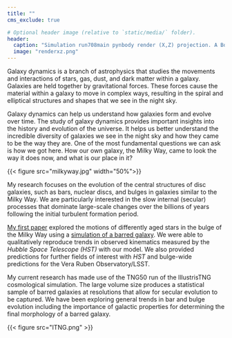 ```yaml
---
title: ""
cms_exclude: true

# Optional header image (relative to `static/media/` folder).
header:
  caption: "Simulation run708main pynbody render (X,Z) projection. A Boxy/Peanut Bulge is seen in the centre similar to the Milky Way."
  image: "renderxz.png"
---
```

Galaxy dynamics is a branch of astrophysics that studies the movements and interactions of stars, gas, dust, and dark matter within a galaxy. Galaxies are held together by gravitational forces. These forces cause the material within a galaxy to move in complex ways, resulting in the spiral and elliptical structures and shapes that we see in the night sky.

Galaxy dynamics can help us understand how galaxies form and evolve over time. The study of galaxy dynamics provides important insights into the history and evolution of the universe. It helps us better understand the incredible diversity of galaxies we see in the night sky and how they came to be the way they are. One of the most fundamental questions we can ask is how we got here. How our own galaxy, the Milky Way, came to look the way it does now, and what is our place in it?

{{< figure src="milkyway.jpg" width="50%">}}

My research focuses on the evolution of the central structures of disc galaxies, such as bars, nuclear discs, and bulges in galaxies similar to the Milky Way. We are particularly interested in the slow internal (secular) processes that dominate large-scale changes over the billions of years following the initial turbulent formation period.

[My first paper](../publication/pmbs) explored the motions of differently aged stars in the bulge of the Milky Way using a [simulation of a barred galaxy](../media/708mainrender/). We were able to qualitatively reproduce trends in observed kinematics measured by the *Hubble Space Telescope (HST)* with our model. We also provided predictions for further fields of interest with *HST* and bulge-wide predictions for the Vera Ruben Observatory/LSST.

My current research has made use of the TNG50 run of the IllustrisTNG cosmological simulation. The large volume size produces a statistical sample of barred galaxies at resolutions that allow for secular evolution to be captured. We have been exploring general trends in bar and bulge evolution including the importance of galactic properties for determining the final morphology of a barred galaxy.

{{< figure src="ITNG.png" >}}
